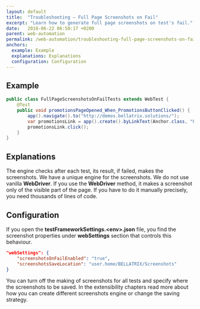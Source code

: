 ```yaml
---
layout: default
title:  "Troubleshooting – Full Page Screenshots on Fail"
excerpt: "Learn how to generate full page screenshots on test's fail."
date:   2018-06-22 06:50:17 +0200
parent: web-automation
permalink: /web-automation/troubleshooting-full-page-screenshots-on-fail/
anchors:
  example: Example
  explanations: Explanations
  configuration: Configuration
---
```

Example
-------
```java
public class FullPageScreenshotsOnFailTests extends WebTest {
    @Test
    public void promotionsPageOpened_When_PromotionsButtonClicked() {
        app().navigate().to("http://demos.bellatrix.solutions/");
        var promotionsLink = app().create().byLinkText(Anchor.class, "Promotions");
        promotionsLink.click();
    }
}
```

Explanations
------------
The engine checks after each test, its result, if failed, makes the screenshots. We have a unique engine for the screenshots. We do not use vanilla **WebDriver**. If you use the **WebDriver** method, it makes a screenshot only of the visible part of the page. If you have to do it manually precisely, you need thousands of lines of code.

Configuration
-------------
If you open the **testFrameworkSettings.\<env\>.json** file, you find the screenshot properties under **webSettings** section that controls this behaviour.
```json
"webSettings": {
    "screenshotsOnFailEnabled": "true",
    "screenshotsSaveLocation": "user.home/BELLATRIX/Screenshots"
}
```
You can turn off the making of screenshots for all tests and specify where the screenshots to be saved. In the extensibility chapters read more about how you can create different screenshots engine or change the saving strategy.